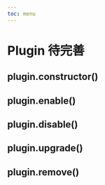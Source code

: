 ```yaml
---
toc: menu
---
```


# Plugin <Badge>待完善</Badge>

## plugin.constructor()
## plugin.enable()
## plugin.disable()
## plugin.upgrade()
## plugin.remove()
